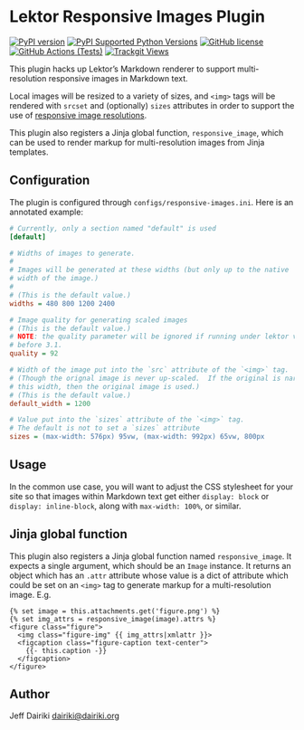 # Lektor Responsive Images Plugin

[![PyPI version](https://img.shields.io/pypi/v/lektor-responsive-image.svg)](https://pypi.org/project/lektor-responsive-image/)
[![PyPI Supported Python Versions](https://img.shields.io/pypi/pyversions/lektor-responsive-image.svg)](https://pypi.python.org/pypi/lektor-responsive-image/)
[![GitHub license](https://img.shields.io/github/license/dairiki/lektor-responsive-image)](https://github.com/dairiki/lektor-responsive-image/blob/master/LICENSE)
[![GitHub Actions (Tests)](https://github.com/dairiki/lektor-responsive-image/workflows/Tests/badge.svg)](https://github.com/dairiki/lektor-responsive-image/actions)
[![Trackgit Views](https://us-central1-trackgit-analytics.cloudfunctions.net/token/ping/lhavo2hk79rvc6jn8bxl)](https://trackgit.com)

This plugin hacks up Lektor’s Markdown renderer to support
multi-resolution responsive images in Markdown text.

Local images will be resized to a variety of sizes, and `<img>` tags
will be rendered with `srcset` and (optionally) `sizes` attributes in
order to support the use of [responsive image
resolutions][mdn-responsive-images].

This plugin also registers a Jinja global function, `responsive_image`,
which can be used to render markup for multi-resolution images from
Jinja templates.

[mdn-responsive-images]: <https://developer.mozilla.org/en-US/docs/Learn/HTML/Multimedia_and_embedding/Responsive_images>
    "MDN: Responsive Images"

## Configuration

The plugin is configured through `configs/responsive-images.ini`.
Here is an annotated example:

```ini
# Currently, only a section named "default" is used
[default]

# Widths of images to generate.
#
# Images will be generated at these widths (but only up to the native
# width of the image.)
#
# (This is the default value.)
widths = 480 800 1200 2400

# Image quality for generating scaled images
# (This is the default value.)
# NOTE: the quality parameter will be ignored if running under lektor version
# before 3.1.
quality = 92

# Width of the image put into the `src` attribute of the `<img>` tag.
# (Though the orignal image is never up-scaled.  If the original is narrower than
# this width, then the original image is used.)
# (This is the default value.)
default_width = 1200

# Value put into the `sizes` attribute of the `<img>` tag.
# The default is not to set a `sizes` attribute
sizes = (max-width: 576px) 95vw, (max-width: 992px) 65vw, 800px
```

## Usage

In the common use case, you will want to adjust the CSS stylesheet for
your site so that images within Markdown text get either `display:
block` or `display: inline-block`, along with `max-width: 100%`, or
similar.

## Jinja global function

This plugin also registers a Jinja global function named `responsive_image`.
It expects a single argument, which should be an `Image` instance.
It returns an object which has an `.attr` attribute whose value is
a dict of attribute which could be set on an `<img>` tag to generate
markup for a multi-resolution image.  E.g.

```html+jinja
{% set image = this.attachments.get('figure.png') %}
{% set img_attrs = responsive_image(image).attrs %}
<figure class="figure">
  <img class="figure-img" {{ img_attrs|xmlattr }}>
  <figcaption class="figure-caption text-center">
    {{- this.caption -}}
  </figcaption>
</figure>
```

## Author

Jeff Dairiki <dairiki@dairiki.org>










